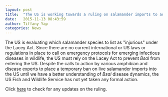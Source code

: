 ```yaml
---
layout: post
title:  "The US is working towards a ruling on salamander imports to address Bsal"
date:   2015-11-13 08:43:59
author: Tiffany Yap
categories: News
---
```


The US is evaluating which salamander species to list as "injurious" under the Lacey Act. Since there are no current international or US laws or regulations in place to call on emergency protocols for emerging infectious diseases in wildlife, the US must rely on the Lacey Act to prevent _Bsal_ from entering the US. Despite the calls to action by various amphibian and disease experts to place a temporary ban on live salamander imports into the US until we have a better understanding of _Bsal_ disease dynamics, the US Fish and Wildlife Service has not yet taken any formal action.

Click [here](http://www.reginfo.gov/public/Forward?SearchTarget=Agenda&textfield=salamandrivorans) to check for any updates on the ruling.


